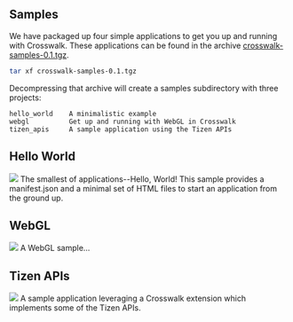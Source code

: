 ## Samples

We have packaged up four simple applications to get you up and running with Crosswalk. These applications can be found in the archive <a href='https://origin-download.01.org/crosswalk/releases/crosswalk-sapmles-0.1.tgz'>crosswalk-samples-0.1.tgz</a>.
```sh
tar xf crosswalk-samples-0.1.tgz
```
Decompressing that archive will create a samples subdirectory with three projects:
```
hello_world    A minimalistic example
webgl          Get up and running with WebGL in Crosswalk
tizen_apis     A sample application using the Tizen APIs
```
## Hello World
<img class='sample-thumb' src='assets/sampapp-icon-helloworld.png'>
The smallest of applications--Hello, World! This sample provides a manifest.json and a minimal set of HTML files to start an application from the ground up.

## WebGL
<img class='sample-thumb' src='assets/sampapp-icon-webgl.png'>
A WebGL sample...

## Tizen APIs
<img class='sample-thumb' src='assets/sampapp-icon-api.png'>
A sample application leveraging a Crosswalk extension which implements some of the
Tizen APIs.